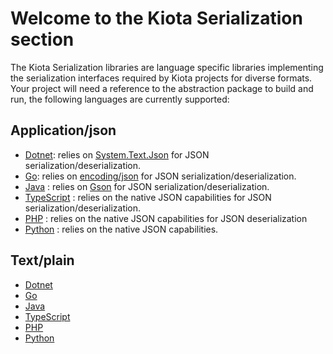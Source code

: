 # Welcome to the Kiota Serialization section

The Kiota Serialization libraries are language specific libraries implementing the serialization interfaces required by Kiota projects for diverse formats.
Your project will need a reference to the abstraction package to build and run, the following languages are currently supported:

## Application/json

- [Dotnet](https://github.com/microsoft/kiota-serialization-json-dotnet): relies on [System.Text.Json](https://docs.microsoft.com/en-us/dotnet/api/system.text.json?view=net-7.0) for JSON serialization/deserialization.
- [Go](https://github.com/microsoft/kiota-serialization-json-go): relies on [encoding/json](https://pkg.go.dev/encoding/json) for JSON serialization/deserialization.
- [Java](https://github.com/microsoft/kiota-java/tree/main/components/serialization/json) : relies on [Gson](https://github.com/google/gson) for JSON serialization/deserialization.
- [TypeScript](https://github.com/microsoft/kiota-typescript/tree/main/packages/serialization/json) : relies on the native JSON capabilities for JSON serialization/deserialization.
- [PHP](https://github.com/microsoft/kiota-serialization-json-php) : relies on the native JSON capabilities for JSON deserialization
- [Python](https://github.com/microsoft/kiota-serialization-json-python) : relies on the native JSON capabilities.

## Text/plain

- [Dotnet](https://github.com/microsoft/kiota-serialization-text-dotnet)
- [Go](https://github.com/microsoft/kiota-serialization-text-go)
- [Java](https://github.com/microsoft/kiota-java/tree/main/components/serialization/text)
- [TypeScript](https://github.com/microsoft/kiota-typescript/tree/main/packages/serialization/text)
- [PHP](https://github.com/microsoft/kiota-serialization-text-php)
- [Python](https://github.com/microsoft/kiota-serialization-text-python)
